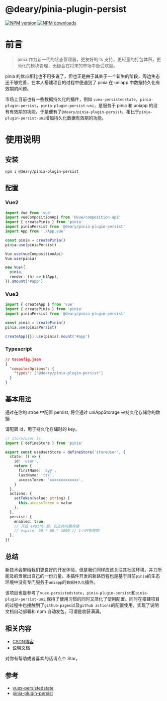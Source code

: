 #  @deary/pinia-plugin-persist

[![NPM version](https://img.shields.io/npm/v/@deary/pinia-plugin-persist?color=a1b858&label=)](https://www.npmjs.com/package/@deary/pinia-plugin-persist)
[![NPM downloads](https://img.shields.io/npm/dm/@deary/pinia-plugin-persist.svg?style=flat)](https://npmjs.com/package/@deary/pinia-plugin-persist)

# 前言

> pinia 作为新一代的状态管理器，更友好的 ts 支持，更轻量的打包体积，更简化的模块管理，无疑会在将来的市场中备受欢迎。

pinia 的优点相比也不用多说了，但也正是由于其处于一个新生的阶段，周边生态还不够完善，在本人搭建项目的过程中便遇到了 pinia 在 uniapp 中数据持久化有效期的问题。

市场上目前也有一些数据持久化的插件，例如 `vuex-persistedstate`，`pinia-plugin-persist`，`pinia-plugin-persist-uni`，是服务于 pinia 和 uniapp 的没有有效期的功能，于是便有了`@deary/pinia-plugin-persist`。相比于`pinia-plugin-persist-uni`增加持久化数据有效期的功能。

# 使用说明

## 安装

`npm i @deary/pinia-plugin-persist`

## 配置

### Vue2

```typescript
import Vue from 'vue'
import vueCompositionApi from '@vue/composition-api'
import { createPinia } from 'pinia'
import piniaPersist from '@deary/pinia-plugin-persist'
import App from './App.vue'

const pinia = createPinia()
pinia.use(piniaPersist)

Vue.use(vueCompositionApi)
Vue.use(pinia)

new Vue({
  pinia,
  render: (h) => h(App),
}).$mount('#app')
```

### Vue3

```typescript
import { createApp } from 'vue'
import { createPinia } from 'pinia'
import piniaPersist from '@deary/pinia-plugin-persist'

const pinia = createPinia()
pinia.use(piniaPersist)

createApp({}).use(pinia).mount('#app')
```

### Typescript

```json
// tsconfig.json
{
  "compilerOptions": {
    "types": ["@deary/pinia-plugin-persist"]
  }
}
```

## 基本用法

通过在你的 stroe 中配置 persist, 将会通过 uniAppStorage 来持久化存储你的数据.

请配置 id，用于持久化存储时的 key。

```typescript
// store/user.ts
import { defineStore } from 'pinia'

export const useUserStore = defineStore('storeUser', {
  state: () => {
    id: 'user',
    return {
      firstName: 'ayy',
      lastName: 'ttk',
      accessToken: 'xxxxxxxxxxxxx',
    }
  },
  actions: {
    setToken(value: string) {
      this.accessToken = value
    },
  },
  persist: {
    enabled: true,
    // 开启 expire 后，仅支持内置存储
    // expire: 60 * 60 * 1000 // 1小时有效期
  },
})
```

## 总结

新技术会带给我们更良好的开发体验，但是我们同样应该关注其社区环境，并力所能及的贡献出自己的一份力量。本插件开发的新路历程也是基于目前`pinia`的生态环境中没有专门服务于`uniapp`的`数据持久化`插件。

该项目也是参考了`vuex-persistedstate`，`pinia-plugin-persist`和`pinia-plugin-persist-uni`,保持了使用习惯的同时又简化了使用配置。同时在搭建项目的过程中也接触到了`github-pages`以及`github actions`的配置使用，实现了说明文档自动部署和 npm 自动发包，可谓是收获满满。

## 相关内容

- [CSDN博客](https://deary.blog.csdn.net)
- [说明文档](https://aiyvyang.github.io/deary-pinia-plugin-persist/)

对你有帮助或者喜欢的话请点个 Star。

## 参考

- [vuex-persistedstate](https://github.com/robinvdvleuten/vuex-persistedstate)
- [pinia-plugin-persist](https://github.com/Seb-L/pinia-plugin-persist)

